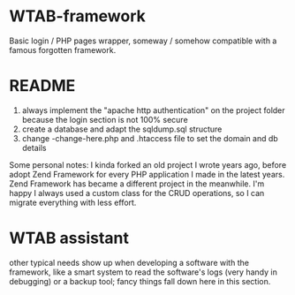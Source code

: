 # WTAB-framework
Basic login / PHP pages wrapper, someway / somehow compatible with a famous forgotten framework.

# README
1) always implement the "apache http authentication" on the project folder because the login section is not 100% secure
2) create a database and adapt the sqldump.sql structure
3) change -change-here.php and .htaccess file to set the domain and db details

Some personal notes:
I kinda forked an old project I wrote years ago, before adopt Zend Framework for every PHP application I made in the latest years. Zend Framework has became a different project in the meanwhile. I'm happy I always used a custom class for the CRUD operations, so I can migrate everything with less effort.

# WTAB assistant
other typical needs show up when developing a software with the framework, like a smart system to read the software's logs (very handy in debugging) or a backup tool; fancy things fall down here in this section.
